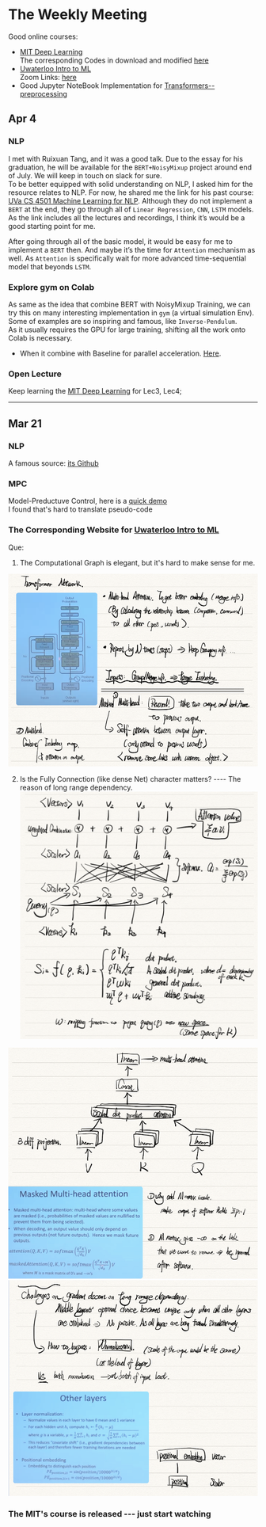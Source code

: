 # The Weekly Meeting
Good online courses: 
* [MIT Deep Learning](http://introtodeeplearning.com)  
The corresponding Codes in download and modified [here](https://github.com/ice-bear-git/ML-paperReading/tree/main/CodeBase/introtodeeplearning-master)   
* [Uwaterloo Intro to ML](https://cs.uwaterloo.ca/~ppoupart/teaching/cs480-spring19/schedule.html)   
Zoom Links: [here](https://zoom.us/j/95071756890)    
* Good Jupyter NoteBook Implementation for [Transformers--preprocessing](https://github.com/huggingface/notebooks)    
## Apr 4

### NLP
I met with Ruixuan Tang, and it was a good talk. Due to the essay for his graduation, he will be available for the `BERT+NoisyMixup` project around end of July. We will keep in touch on slack for sure.    
To be better equipped with solid understanding on NLP, I asked him for the resource relates to NLP. For now, he shared me the link for his past course: [UVa CS 4501 Machine Learning for NLP](https://yangfengji.net/uva-nlp-course/). Although they do not implement a `BERT` at the end, they go through all of `Linear Regression`, `CNN`, `LSTM` models. As the link includes all the lectures and recordings, I think it’s would be a good starting point for me.

After going through all of the basic model, it would be easy for me to implement a `BERT` then. And maybe it’s the time for `Attention` mechanism as well. As `Attention` is specifically wait for more advanced time-sequential model that beyonds `LSTM`.

### Explore gym on Colab
As same as the idea that combine BERT with NoisyMixup Training, we can try this on many interesting implementation in `gym` (a virtual simulation Env). Some of examples are so inspiring and famous, like `Inverse-Pendulum`.   
As it usually requires the GPU for large training, shifting all the work onto Colab is necessary.
* When it combine with Baseline for parallel acceleration. [Here](https://colab.research.google.com/drive/14ioV27tIw8CigcJLbNTVKtHVRI_LB289?usp=drive_fs).  

### Open Lecture
Keep learning the [MIT Deep Learning](http://introtodeeplearning.com) for Lec3, Lec4;



--------  
## Mar 21

### NLP
A famous source: [its Github](https://github.com/allenai/allennlp)


### MPC
Model-Preductuve Control, here is a [quick demo](https://github.com/mcarfagno/mpc_python)   
I found that's hard to translate pseudo-code 


### The Corresponding Website for [Uwaterloo Intro to ML](https://cs.uwaterloo.ca/~ppoupart/teaching/cs480-spring19/schedule.html)
Que:
1. The Computational Graph is elegant, but it's hard to make sense for me.  

![Figure2](https://github.com/ice-bear-git/ML-paperReading/blob/main/WeeklyMeeting/TF-2.PNG)

2. Is the Fully Connection (like dense Net) character matters? ---- The reason of long range dependency.  
![Figure1](https://github.com/ice-bear-git/ML-paperReading/blob/main/WeeklyMeeting/TF-1.PNG)

![Figure3](https://github.com/ice-bear-git/ML-paperReading/blob/main/WeeklyMeeting/TF-3.PNG)
![Figure4](https://github.com/ice-bear-git/ML-paperReading/blob/main/WeeklyMeeting/TF-4.PNG)

### The MIT's course is released --- just start watching